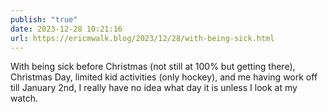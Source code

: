```yaml
---
publish: "true"
date: 2023-12-28 10:21:16
url: https://ericmwalk.blog/2023/12/28/with-being-sick.html
---
```

With being sick before Christmas (not still at 100% but getting there), Christmas Day, limited kid activities (only hockey), and  me having work off till January 2nd, I really have no idea what day it is unless I look at my watch.